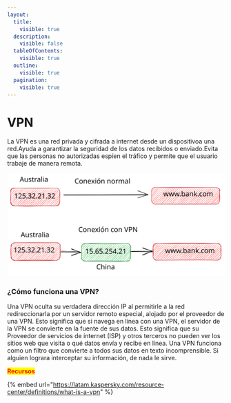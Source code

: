 ```yaml
---
layout:
  title:
    visible: true
  description:
    visible: false
  tableOfContents:
    visible: true
  outline:
    visible: true
  pagination:
    visible: true
---
```


# VPN

La VPN es una red privada y cifrada a internet desde un dispositivoa una red.Ayuda a garantizar la seguridad de los datos recibidos o enviado.Evita que las personas no autorizadas espíen el tráfico y permite que el usuario trabaje de manera remota.



<img src="../../.gitbook/assets/file.excalidraw (9).svg" alt="" class="gitbook-drawing">

### &#x20;¿Cómo funciona una VPN?

Una VPN oculta su verdadera dirección IP al permitirle a la red redireccionarla por un servidor remoto especial, alojado por el proveedor de una VPN. Esto significa que si navega en línea con una VPN, el servidor de la VPN se convierte en la fuente de sus datos. Esto significa que su Proveedor de servicios de internet (ISP) y otros terceros no pueden ver los sitios web que visita o qué datos envía y recibe en línea. Una VPN funciona como un filtro que convierte a todos sus datos en texto incomprensible. Si alguien lograra interceptar su información, de nada le sirve.

<mark style="color:red;">**Recursos**</mark>

{% embed url="https://latam.kaspersky.com/resource-center/definitions/what-is-a-vpn" %}
